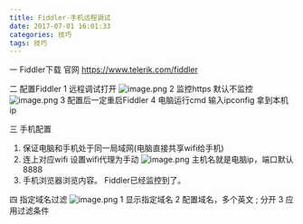 ```yaml
---
title: Fiddler-手机远程调试
date: 2017-07-01 16:01:33
categories: 技巧
tags: 技巧
---
```



一 Fiddler下载 
官网 https://www.telerik.com/fiddler

二 配置Fiddler
1 远程调试打开
![image.png](https://upload-images.jianshu.io/upload_images/2803682-b40c8c21349a98fc.png?imageMogr2/auto-orient/strip%7CimageView2/2/w/1240)
2 监控https 默认不监控
![image.png](https://upload-images.jianshu.io/upload_images/2803682-c1ee6596fee3be52.png?imageMogr2/auto-orient/strip%7CimageView2/2/w/1240)
3 配置后一定重启Fiddler
4 电脑运行cmd 输入ipconfig  拿到本机ip  

三 手机配置
1. 保证电脑和手机处于同一局域网(电脑直接共享wifi给手机)
2. 连上对应wifi 设置wifi代理为手动
![image.png](https://upload-images.jianshu.io/upload_images/2803682-6ebda519e93d3d91.png?imageMogr2/auto-orient/strip%7CimageView2/2/w/1240)
主机名就是电脑ip，端口默认8888
3. 手机浏览器浏览内容。 Fiddler已经监控到了。

四 指定域名过滤
![image.png](https://upload-images.jianshu.io/upload_images/2803682-54d1b6fd92bc8418.png?imageMogr2/auto-orient/strip%7CimageView2/2/w/1240)
1 显示指定域名
2 配置域名，多个英文 ; 分开
3 应用过滤条件



